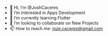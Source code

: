 - 👋 Hi, I’m @JoshCaceres
- 👀 I’m interested in Apps Development
- 🌱 I’m currently learning Flutter
- 💞️ I’m looking to collaborate on New Projects
- 📫 How to reach me: joze.caceres@gmail.com

<!---
JoshCaceres/JoshCaceres is a ✨ special ✨ repository because its `README.md` (this file) appears on your GitHub profile.
You can click the Preview link to take a look at your changes.
--->
